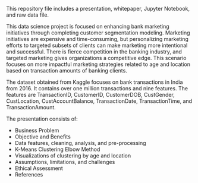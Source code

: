 This repository file includes a presentation, whitepaper, Jupyter Notebook, and raw data file.

This data science project is focused on enhancing bank marketing initiatives through completing customer segmentation modeling. Marketing initiatives are expensive and time-consuming, but personalizing marketing efforts to targeted subsets of clients can make marketing more intentional and successful. There is fierce competition in the banking industry, and targeted marketing gives organizations a competitive edge. This scenario focuses on more impactful marketing strategies related to age and location based on transaction amounts of banking clients.

The dataset obtained from Kaggle focuses on bank transactions in India from 2016. It contains over one million transactions and nine features. The features are TransactionID, CustomerID, CustomerDOB, CustGender, CustLocation, CustAccountBalance, TransactionDate, TransactionTime, and TransactionAmount.

The presentation consists of:
- Business Problem
- Objective and Benefits
- Data features, cleaning, analysis, and pre-processing
- K-Means Clustering Elbow Method
- Visualizations of clustering by age and location
- Assumptions, limitations, and challenges
- Ethical Assessment
- References
